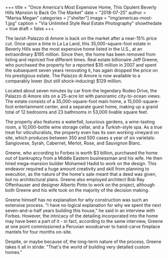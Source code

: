 +++
title = "Once America's Most Expensive Home, This Opulent Beverly Hills Mansion Is Back On The Market"
date = "2018-07-25"
author = "Marisa Megan"
categories = ["shelter"]
image = "img/americas-most-1.jpg"
caption = "Via Unlimited Style Real Estate Photography"
showthedate = true
draft = false
+++

The lavish Palazzo di Amore is back on the market after a near-15% price cut. Once upon a time in La La Land, this 35,000-square-foot estate in Beverly Hills was the most expensive home listed in the U.S., at an extraordinary $195 million. Since then, the home has been removed from listing and repriced five different times. Real estate billionaire Jeff Greene, who purchased the property for a reported $35 million in 2007 and spent the subsequent seven years renovating it, has again dropped the price on his prestigious estate. The Palazzo di Amore is now available to a comparably lower (but still shock-inducing) $129 million.

Located about seven minutes by car from the legendary Rodeo Drive, the Palazzo di Amore sits on a 25-acre lot with panoramic city-to-ocean views. The estate consists of a 35,000-square-foot main home, a 15,000-square-foot entertainment center, and a separate guest home, making up a grand total of 12 bedrooms and 23 bathrooms in 53,000 livable square feet.

The property also features a waterfall, luxurious gardens, a wine-tasting room, a 10,000-bottle wine storage cellar, and a Turkish-style spa. As a true treat for viticulturalists, the property even has its own working vineyard on site, which produces between 350 and 500 cases a year of six varietals: Sangiovese, Syrah, Cabernet, Merlot, Rose, and Sauvignon Blanc.

Greene, who according to Forbes is worth $3 billion, purchased the home out of bankruptcy from a Middle Eastern businessman and his wife. He then hired mega-mansion builder Mohamed Hadid to work on the design. This endeavor required a huge amount creativity and skill from planning to execution, as the nature of the home's sale meant that a deed was given, but no architectural plans. Greene also employed architect Bob Ray Offenhauser and designer Alberto Pinto to work on the project, although both Greene and his wife took on the majority of the decision making.

Greene himself has no explanation for why construction was such an extensive process. "I have no logical explanation for why we spent the next seven-and-a-half years building this house," he said in an interview with Forbes. However, the intricacy of the detailing incorporated into the home may have been a part of it - in fact, according to the same interview, Greene at one point commissioned a Peruvian woodcarver to hand-carve fireplace mantels for four months on-site.

Despite, or maybe because of, the long-term nature of the process, Greene takes it all in stride: "That's the world of building very detailed custom homes."
